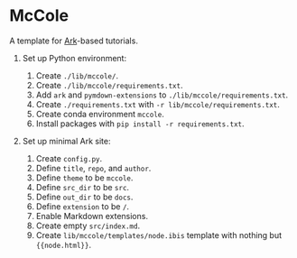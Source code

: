 # McCole

A template for [Ark][ark]-based tutorials.

1.  Set up Python environment:
    1.  Create `./lib/mccole/`.
    1.  Create `./lib/mccole/requirements.txt`.
    1.  Add `ark` and `pymdown-extensions` to `./lib/mccole/requirements.txt`.
    1.  Create `./requirements.txt` with `-r lib/mccole/requirements.txt`.
    1.  Create conda environment `mccole`.
    1.  Install packages with `pip install -r requirements.txt`.

1.  Set up minimal Ark site:
    1.  Create `config.py`.
    1.  Define `title`, `repo`, and `author`.
    1.  Define `theme` to be `mccole`.
    1.  Define `src_dir` to be `src`.
    1.  Define `out_dir` to be `docs`.
    1.  Define `extension` to be `/`.
    1.  Enable Markdown extensions.
    1.  Create empty `src/index.md`.
    1.  Create `lib/mccole/templates/node.ibis` template with nothing but `{{node.html}}`.

[ark]: https://www.dmulholl.com/docs/ark/main/
